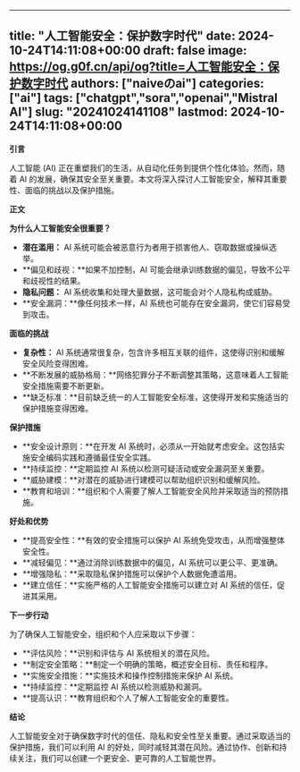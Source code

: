 
---
title: "人工智能安全：保护数字时代"
date: 2024-10-24T14:11:08+00:00
draft: false
image: https://og.g0f.cn/api/og?title=人工智能安全：保护数字时代
authors: ["naiveのai"]
categories: ["ai"]
tags: ["chatgpt","sora","openai","Mistral AI"]
slug: "20241024141108"
lastmod: 2024-10-24T14:11:08+00:00
---
**引言**

人工智能 (AI) 正在重塑我们的生活，从自动化任务到提供个性化体验。然而，随着 AI 的发展，确保其安全至关重要。本文将深入探讨人工智能安全，解释其重要性、面临的挑战以及保护措施。

**正文**

**为什么人工智能安全很重要？**

* **潜在滥用：** AI 系统可能会被恶意行为者用于损害他人、窃取数据或操纵选举。
* **偏见和歧视：**如果不加控制，AI 可能会继承训练数据的偏见，导致不公平和歧视性的结果。
* **隐私问题：** AI 系统收集和处理大量数据，这可能会对个人隐私构成威胁。
* **安全漏洞：**像任何技术一样，AI 系统也可能存在安全漏洞，使它们容易受到攻击。

**面临的挑战**

* **复杂性：** AI 系统通常很复杂，包含许多相互关联的组件，这使得识别和缓解安全风险变得困难。
* **不断发展的威胁格局：**网络犯罪分子不断调整其策略，这意味着人工智能安全措施需要不断更新。
* **缺乏标准：**目前缺乏统一的人工智能安全标准，这使得开发和实施适当的保护措施变得困难。

**保护措施**

* **安全设计原则：**在开发 AI 系统时，必须从一开始就考虑安全。这包括实施安全编码实践和遵循最佳安全实践。
* **持续监控：**定期监控 AI 系统以检测可疑活动或安全漏洞至关重要。
* **威胁建模：**对潜在的威胁进行建模可以帮助组织识别和缓解风险。
* **教育和培训：**组织和个人需要了解人工智能安全风险并采取适当的预防措施。

**好处和优势**

* **提高安全性：**有效的安全措施可以保护 AI 系统免受攻击，从而增强整体安全性。
* **减轻偏见：**通过消除训练数据中的偏见，AI 系统可以更公平、更准确。
* **增强隐私：**采取隐私保护措施可以保护个人数据免遭滥用。
* **建立信任：**实施严格的人工智能安全措施可以建立对 AI 系统的信任，促进其采用。

**下一步行动**

为了确保人工智能安全，组织和个人应采取以下步骤：

* **评估风险：**识别和评估与 AI 系统相关的潜在风险。
* **制定安全策略：**制定一个明确的策略，概述安全目标、责任和程序。
* **实施安全措施：**实施技术和操作控制措施来保护 AI 系统。
* **持续监控：**定期监控 AI 系统以检测威胁和漏洞。
* **提高认识：**教育组织和个人了解人工智能安全的重要性。

**结论**

人工智能安全对于确保数字时代的信任、隐私和安全性至关重要。通过采取适当的保护措施，我们可以利用 AI 的好处，同时减轻其潜在风险。通过协作、创新和持续关注，我们可以创建一个更安全、更可靠的人工智能世界。